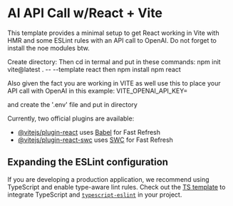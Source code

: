 # AI API Call w/React + Vite

This template provides a minimal setup to get React working in Vite with HMR and some ESLint rules with an API call to OpenAI. Do not forget to install the noe modules btw.

Create directory:
Then cd in termal and put in these commands:
npm init vite@latest . -- --template react
then
npm install
npm react

Also given the fact you are working in VITE as well use this to place your API call with OpenAI in this example:
VITE_OPENAI_API_KEY=

and create the '.env' file and put in directory


Currently, two official plugins are available:

- [@vitejs/plugin-react](https://github.com/vitejs/vite-plugin-react/blob/main/packages/plugin-react/README.md) uses [Babel](https://babeljs.io/) for Fast Refresh
- [@vitejs/plugin-react-swc](https://github.com/vitejs/vite-plugin-react-swc) uses [SWC](https://swc.rs/) for Fast Refresh

## Expanding the ESLint configuration

If you are developing a production application, we recommend using TypeScript and enable type-aware lint rules. Check out the [TS template](https://github.com/vitejs/vite/tree/main/packages/create-vite/template-react-ts) to integrate TypeScript and [`typescript-eslint`](https://typescript-eslint.io) in your project.
